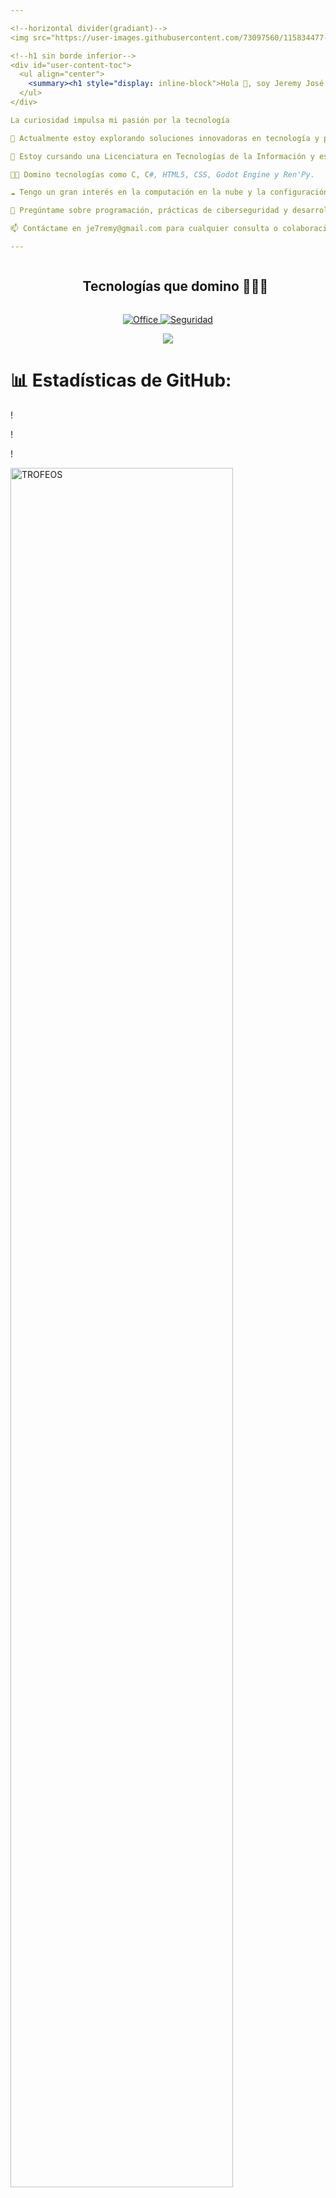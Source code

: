 ```yaml
---

<!--horizontal divider(gradiant)-->
<img src="https://user-images.githubusercontent.com/73097560/115834477-dbab4500-a447-11eb-908a-139a6edaec5c.gif">

<!--h1 sin borde inferior-->
<div id="user-content-toc">
  <ul align="center">
    <summary><h1 style="display: inline-block">Hola 👋, soy Jeremy José de la Cruz Pérez</h1></summary>
  </ul>
</div>

La curiosidad impulsa mi pasión por la tecnología

🔭 Actualmente estoy explorando soluciones innovadoras en tecnología y perfeccionando mis habilidades en ciberseguridad.  

🌱 Estoy cursando una Licenciatura en Tecnologías de la Información y especializándome en ciberseguridad.  

👨‍💻 Domino tecnologías como C, C#, HTML5, CSS, Godot Engine y Ren'Py.  

☁️ Tengo un gran interés en la computación en la nube y la configuración de redes.  

💬 Pregúntame sobre programación, prácticas de ciberseguridad y desarrollo de videojuegos.  

📫 Contáctame en je7remy@gmail.com para cualquier consulta o colaboración.  

---
```


<!--h1 sin borde inferior-->
<div id="user-content-toc">
  <ul align="center">
    <summary><h2 style="display: inline-block">Tecnologías que domino 👨🏻‍💻</h2></summary>
  </ul>
</div>

<!-- Iconos personalizados para Office y Seguridad -->
<p align="center">
  <a href="">
    <img src="https://img.shields.io/badge/Office-D83B01?style=for-the-badge&logo=microsoft-office&logoColor=white" alt="Office" />
  </a>
  <a href="">
    <img src="https://img.shields.io/badge/Seguridad-green?style=for-the-badge&logo=lock&logoColor=white" alt="Seguridad" />
  </a>
</p>

<!-- Iconos de tecnologías -->
<p align="center">
  <a href="https://skillicons.dev">
    <img src="https://skillicons.dev/icons?i=html,css,js,docker,linux,git,github,py,vscode,c,cs,bootstrap,godot,bash,blender,kali,photoshop,php,firebase,obsidian,&perline=10" />
  </a>
</p>

<p align="center">

# 📊 Estadísticas de GitHub:

!

!

!

<!--- trofeos (inicio) -->
  <a href="https://github.com/ryo-ma/github-profile-trophy" title="Ir a la fuente">
      <img align="center" width=84% src="https://github-profile-trophy.vercel.app/?username=je7remy&theme=radical&row=1&column=7&margin-h=15&margin-w=5&no-bg=true" alt="TROFEOS" />
    </a>
</div>

</p>        
<!--- estadísticas (fin) -->

---
[!](https://visitcount.itsvg.in)

<!-- Conéctate conmigo -->
<!--h2 sin borde inferior-->
<div id="user-content-toc">
  <ul align="center">
    <summary><h2 style="display: inline-block">Conéctate conmigo 🤝</h2></summary>
  </ul>
</div>

<!--iconos y enlaces-->
<p align="center">
<a href="https://www.linkedin.com/in/jeremy-josé-de-la-cruz-pérez-0a49b9237/" target="blank"><img align="center" src="https://user-images.githubusercontent.com/88904952/234979284-68c11d7f-1acc-4f0c-ac78-044e1037d7b0.png" alt="linkedin" height="50" width="50" /></a>
</p>

<!--horizontal divider(gradiant)-->
<img src="https://user-images.githubusercontent.com/73097560/115834477-dbab4500-a447-11eb-908a-139a6edaec5c.gif">

Créditos: [je7remy](https://github.com/je7remy)

---
